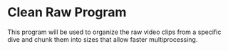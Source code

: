 
# Clean Raw Program

This program will be used to organize the raw video clips from a specific
dive and chunk them into sizes that allow faster multiprocessing.
